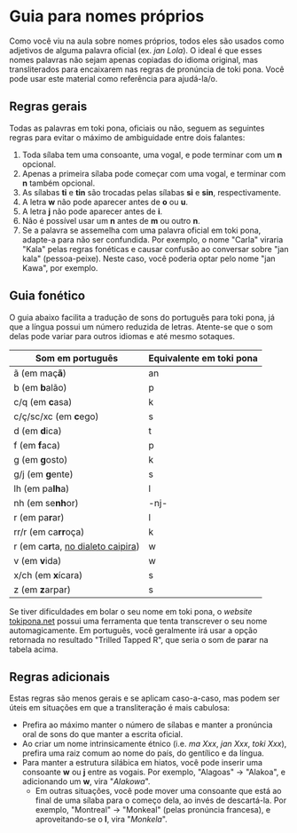 # Guia para nomes próprios

Como você viu na aula sobre nomes próprios, todos eles são usados como adjetivos de alguma palavra oficial (ex. _jan Lola_). O ideal é que esses nomes palavras não sejam apenas copiadas do idioma original, mas transliterados para encaixarem nas regras de pronúncia de toki pona. Você pode usar este material como referência para ajudá-la/o.

## Regras gerais

Todas as palavras em toki pona, oficiais ou não, seguem as seguintes regras para evitar o máximo de ambiguidade entre dois falantes:

1. Toda sílaba tem uma consoante, uma vogal, e pode terminar com um **n** opcional.
2. Apenas a primeira sílaba pode começar com uma vogal, e terminar com **n** também opcional.
3. As sílabas **ti** e **tin** são trocadas pelas sílabas **si** e **sin**, respectivamente.
4. A letra **w** não pode aparecer antes de **o** ou **u**.
5. A letra **j** não pode aparecer antes de **i**.
6. Não é possível usar um **n** antes de **m** ou outro **n**.
7. Se a palavra se assemelha com uma palavra oficial em toki pona, adapte-a para não ser confundida. Por exemplo, o nome "Carla" viraria "Kala" pelas regras fonéticas e causar confusão ao conversar sobre "jan kala" (pessoa-peixe). Neste caso, você poderia optar pelo nome "jan Kawa", por exemplo.

## Guia fonético

O guia abaixo facilita a tradução de sons do português para toki pona, já que a língua possui um número reduzida de letras. Atente-se que o som delas pode variar para outros idiomas e até mesmo sotaques.

Som em português | Equivalente em toki pona
-|-
ã (em maç**ã**) | an
b (em **b**alão) | p
c/q (em **c**asa) | k
c/ç/sc/xc (em **c**ego) | s
d (em **d**ica) | t
f (em **f**aca) | p
g (em **g**osto) | k
g/j (em **g**ente) | s
lh (em pa**lh**a) | l
nh (em se**nh**or) | -nj-
r (em pa**r**ar) | l
rr/r (em ca**rr**oça) | k
r (em ca**r**ta, [no dialeto caipira](https://pt.wikipedia.org/wiki/Dialeto_caipira)) | w
v (em **v**ida) | w
x/ch (em **x**ícara) | s
z (em **z**arpar) | s

Se tiver dificuldades em bolar o seu nome em toki pona, o _website_ [tokipona.net](http://tokipona.net/tp/Transliterate.aspx?Tour=true) possui uma ferramenta que tenta transcrever o seu nome automagicamente. Em português, você geralmente irá usar a opção retornada no resultado "Trilled Tapped R", que seria o som de pa**r**ar na tabela acima.

## Regras adicionais

Estas regras são menos gerais e se aplicam caso-a-caso, mas podem ser úteis em situações em que a transliteração é mais cabulosa:

- Prefira ao máximo manter o número de sílabas e manter a pronúncia oral de sons do que manter a escrita oficial.
- Ao criar um nome intrinsicamente étnico (i.e. _ma Xxx_, _jan Xxx_, _toki Xxx_), prefira uma raiz comum ao nome do país, do gentílico e da língua.
- Para manter a estrutura silábica em hiatos, você pode inserir uma consoante **w** ou **j** entre as vogais. Por exemplo, "Alagoas" -> "Alakoa", e adicionando um **w**, vira "_Alakowa_".
    - Em outras situações, você pode mover uma consoante que está ao final de uma sílaba para o começo dela, ao invés de descartá-la. Por exemplo, "Montreal" -> "Monkeal" (pelas pronúncia francesa), e aproveitando-se o **l**, vira "_Monkela_".
